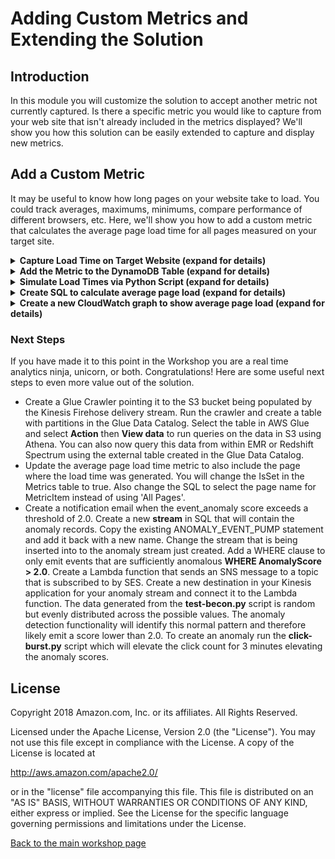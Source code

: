 # Adding Custom Metrics and Extending the Solution
## Introduction

In this module you will customize the solution to accept another metric not currently captured.  Is there a specific metric you would like to capture from your web site that isn't already included in the metrics displayed?  We'll show you how this solution can be easily extended to capture and display new metrics.

##  Add a Custom Metric

It may be useful to know how long pages on your website take to load. You could track averages, maximums, minimums, compare performance of different browsers, etc.  Here, we'll show you how to add a custom metric that calculates the average page load time for all pages measured on your target site.   

<details>
<summary><strong>Capture Load Time on Target Website (expand for details)</strong></summary><p>

You can capture page load times by injecting JavaScript in your website that captures the current time when from the header and compare that to the time when the page loads or is ready.

Here are some examples that you would use on the site you are measuring.  

```HTML
    <head>
        <script type="text/javascript">
            var pageStart = Date.now();
        </script>
    </head>
```  
... 
```HTML
    <body>
        <script type="text/javascript">
            $(window).load(function() {
                var loadTime = Date.now() - pageStart;
                //post load time to beacon servers here
                http.open("POST", beacon_url);//use URL of ELB
                http.setRequestHeader("custom_metric_name", "page_load_time");
                http.setRequestHeader("custom_metric_int_value", loadTime);
                http.send();
            });
            $(document).ready(function() {
                var readyTime = Date.now() - pageStart;
                //post page ready time to beacon servers here
            });
        </script>
    </body>
```
This code is just an example of what would be added to your measured website.  For the workshop we will simulate traffic with a Python script.  

</details>

<details>
<summary><strong>Add the Metric to the DynamoDB Table (expand for details)</strong></summary><p>    

The Lambda processing function reads from the DynamoDB Metric table to determine how to process metrics that are persisted to the MetricDetails table.  In this example you will add a metric that captures the average load time for all captured pages on the target website.  
The DynamoDB table named **stack-name**-Metrics initially contains seven items representing different metrics.  Each item contains the following information is required for each metric type:
*   **MetricType** - a primary partition key to identity the metric
*   **AmendmentStrategy** - this is a field to indicate how to late arriving records for an existing event time. Valid values are [add | replace | replace_existing].  **add** combines the values of the existing item and the new item, **replace** replaces the metric in DynamoDB with the newly arrived item, **replace_existing** only replaces the matching metrics in the set of metrics in the item.  
*   **IsSet** - indicates if the detail item contains one or more metric items [true | false]. 
*   **IsWholeNumber** - indicates if the numeric metric is an integer or float value [true | false].  
*   **LastEventTimestamp** - this is an integer field used to track the latest metrics.  

1.  Navigate to DynamoDB in the console, select **Tables** from the left side menu.
2.  Select the radio button to select the **stack-name**-Metrics table. 
3.  Click the Items tab to see the seven default metrics.
4.  Click the **Create item** button to add a new item.
5.  Enter **avg_pg_ld** in the String field for the MetricType.  
6.  Click the plus (+) on the left and select Append and String. For FIELD, enter **AmendmentStrategy** and for value enter **replace**  

![Append Item](../images/4-insert-item.png)

7.  Use the same method and append **IsSet** Binary : false, **IsWholeNumber** Binary : true, **LatestEventTimestamp** Number : 0  

![Append Item Fields](../images/4-insert-item-fields.png)

8.  Click **Save** to create the new item.

Note:
*   We are using the replace amendment strategy which means that if a subsequent average comes in for the same event time window which has already been received, the new value will be used. 
*   We are using a single value for all cases for each time window indicated by IsSet: false.  If we wanted to break out additional data such as browser type, page, etc. we could instead use a set with different SQL in the Kinesis application.
*   We are using IsWholeNumber: true since the metric value we will be using is the average number of milliseconds in whole milliseconds.  
*   The metric type **avg_pg_ld** is differnt than the custom metric name **page_load_time** which is what gets sent into the beacon servers.  The SQL in the Kinesis application uses the page load time values to calculate the average page load times over a one minute window and emits the average.
</details>

<details>
<summary><strong>Simulate Load Times via Python Script (expand for details)</strong></summary><p>  

To simulate page load times you will create a Python script similar to the **test-beacon.py** script you used earlier.  
Open a text editor and add the following:  

```python
# Usage
# `python generate-load-times.py <BEACONURL> 10000 0.5`

import requests
import random
import sys
import argparse
import time

def generateRandomLoadTime():
    return random.randint(10,10000)

parser = argparse.ArgumentParser()
parser.add_argument("target", help="<http...> the http(s) location to send the GET request")
parser.add_argument("calls", help="the number of HTTP calls to make")
parser.add_argument("delay", help="the time in seconds to delay between calls (ie 0.5 is half a second)")

args = parser.parse_args()
i = 0
s = requests.Session()

while (i < int(args.calls)):
    time.sleep(float(args.delay))
    loadTime = generateRandomLoadTime()
    headers = {'custom_metric_name' : 'page_load_time', 'custom_metric_int_value' : loadTime }
    r = s.post(args.target + '?call=' + str(i),headers=headers)
    if(r.status_code==200):
        sys.stdout.write( str(i) + "-")
    else:
        sys.stdout.write( str(i) + "---->" + str(r.status_code) + "\n")
    sys.stdout.flush()
    i+=1
```
Then execute the script replacing the **BEACONURL** with the ELB for your pipeline:  

```bash
    python generate-load-times.py <BEACONURL> 10000 0.5
```

</details>


<details>
<summary><strong>Create SQL to calculate average page load (expand for details)</strong></summary><p>    

1.  Go to Kinesis in the console.
2.  Select your Kinesis analytics application.
3.  Click on the **Go to SQL results** button.  

![SQL Results](../images/2-SQL-editor.png)

4.  Create a pump that takes the incoming records where the **custom_metric_name** is **page_load_time** and calculate an average over a one minute window.  
<details>
<summary><strong>SQL Statement (expand for code)</strong></summary><p>    

```SQL
CREATE OR REPLACE PUMP "PAGELOAD_PUMP" AS
INSERT INTO "DESTINATION_SQL_STREAM" (MetricType, EventTimestamp,MetricItem, UnitValueInt)
SELECT 
    'avg_pg_ld', 
    UNIX_TIMESTAMP(eventTimestamp), 
    MetricItem,
    average_ms 
    FROM (
        SELECT STREAM 'All Pages' as MetricItem,
        AVG(weblogs."custom_metric_int_value") as average_ms,
        STEP (CHAR_TO_TIMESTAMP('dd/MMM/yyyy:HH:mm:ssz',weblogs."datetime") by INTERVAL '60' SECOND) as eventTimestamp
        FROM "WASA_001" weblogs
        WHERE weblogs."custom_metric_name" = 'page_load_time'
        GROUP BY
        STEP (weblogs.ROWTIME BY INTERVAL '60' SECOND),
        STEP (CHAR_TO_TIMESTAMP('dd/MMM/yyyy:HH:mm:ssz',weblogs."datetime") by INTERVAL '60' SECOND)
    ); 
```
Notes:
*   The inner SQL statement selects all (and only) records that have the custom metric name **page_load_time**.  All of these are averaged across the window and put into the 'All Pages' MetricItem. You could also group by other attributes such as **page**, **User-Agent**, etc. and put that in MetricItem to track results by these attributes. 
*   The GROUP BY time based steps used in this workshop have both steps for **ROWTIME** and the event time as captured by **weblogs."datetime"**.  The statement **STEP (weblogs.ROWTIME BY INTERVAL '60' SECOND)** creates a one minute tumbling window where only one record is output per minute based on all the records received by Kinesis Data Analytics that match the select criteria. ROWTIME is created by Kinesis Data Analytics when it puts the row into the first in-application stream.  The second STEP uses the data received from the logs on the web servers to align the group by.  Typically there will be a one-to-one match between the ROWTIME and datetime.  However, in some cases the source producer could run behind in sending data to Kinesis.  For example, if the Kinesis Agent was to be updated on one server it may get more than a minute behind then send the weblogs later than other servers.  In this case the amendment strategy would determine what to do with the new data for the metric already recorded.  This additional complexity may be more suited to handle IoT scenarios where client producers may be less reliable and timely than identical web servers in the same region.  


</details>
</details>

<details>
<summary><strong>Create a new CloudWatch graph to show average page load (expand for details)</strong></summary><p>  

    Luke, can your Lambda handle custom metrics in a generic way?  

</details>


### Next Steps

If you have made it to this point in the Workshop you are a real time analytics ninja, unicorn, or both.  Congratulations! Here are some useful next steps to even more value out of the solution.  
*   Create a Glue Crawler pointing it to the S3 bucket being populated by the Kinesis Firehose delivery stream.  Run the crawler and create a table with partitions in the Glue Data Catalog.  Select the table in AWS Glue and select **Action** then **View data** to run queries on the data in S3 using Athena.  You can also now query this data from within EMR or Redshift Spectrum using the external table created in the Glue Data Catalog.
*   Update the average page load time metric to also include the page where the load time was generated. You will change the IsSet in the Metrics table to true.  Also change the SQL to select the page name for MetricItem instead of using 'All Pages'.
*   Create a notification email when the event_anomaly score exceeds a threshold of 2.0.  Create a new **stream** in SQL that will contain the anomaly records.  Copy the existing ANOMALY_EVENT_PUMP statement and add it back with a new name.  Change the stream that is being inserted into to the anomaly stream just created.  Add a WHERE clause to only emit events that are sufficiently anomalous **WHERE AnomalyScore > 2.0**.  Create a Lambda function that sends an SNS message to a topic that is subscribed to by SES. Create a new destination in your Kinesis application for your anomaly stream and connect it to the Lambda function.  The data generated from the **test-becon.py** script is random but evenly distributed across the possible values.  The anomaly detection functionality will identify this normal pattern and therefore likely emit a score lower than 2.0.  To create an anomaly run the **click-burst.py** script which will elevate the click count for 3 minutes elevating the anomaly scores.


## License

Copyright 2018 Amazon.com, Inc. or its affiliates. All Rights Reserved.

Licensed under the Apache License, Version 2.0 (the "License"). You may not use this file except in compliance with the License. A copy of the License is located at

http://aws.amazon.com/apache2.0/

or in the "license" file accompanying this file. This file is distributed on an "AS IS" BASIS, WITHOUT WARRANTIES OR CONDITIONS OF ANY KIND, either express or implied. See the License for the specific language governing permissions and limitations under the License.

[Back to the main workshop page](../README.md)
